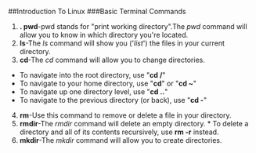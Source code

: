 ##Introduction To Linux
###Basic Terminal Commands
1. **. pwd**-pwd stands for "print working directory".The _pwd_ command will allow you to know in which directory you're located. 
2. **ls**-The _ls_ command will show you ('_list_') the files in your current directory.
3. **cd**-The _cd_ command will allow you to change directories.
* To navigate into the root directory, use "**cd /**"
* To navigate to your home directory, use "**cd**" or "**cd ~**"
* To navigate up one directory level, use "**cd ..**"
* To navigate to the previous directory (or back), use "**cd -**"
4. **rm**-Use this command to remove or delete a file in your directory.
5. **rmdir**-The _rmdir_ command will delete an empty directory.
           * To delete a directory and all of its contents recursively, use **rm -r** instead.
6. **mkdir**-The _mkdir_ command will allow you to create directories.  
